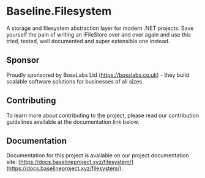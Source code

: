 # Baseline.Filesystem

A storage and filesystem abstraction layer for modern .NET projects. Save yourself the pain of writing an IFileStore over and over again and use this tried, tested, well documented and super extensible one instead. 

## Sponsor

Proudly sponsored by BossLabs Ltd (https://bosslabs.co.uk) - they build scalable software
solutions for businesses of all sizes.

## Contributing

To learn more about contributing to the project, please read our contribution guidelines available at the documentation link below.

## Documentation

Documentation for this project is available on our project documentation site: [https://docs.baselineproject.xyz/filesystem/]
(https://docs.baselineproject.xyz/filesystem/).
